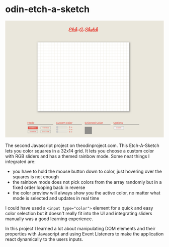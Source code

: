 # odin-etch-a-sketch

[<img width="600px" target="_blank" src="images/Screenshot.png" />](https://t-kupp.github.io/odin-etch-a-sketch/)

The second Javascript project on theodinproject.com.
This Etch-A-Sketch lets you color squares in a 32x14 grid.
It lets you choose a custom color with RGB sliders and has a themed rainbow mode.
Some neat things I integrated are:
- you have to hold the mouse button down to color, just hovering over the squares is not enough
- the rainbow mode does not pick colors from the array randomly but in a fixed order looping back in reverse
- the color preview will always show you the active color, no matter what mode is selected and updates in real time

I could have used a ``<input type="color">`` element for a quick and easy color selection but it doesn't really fit into the UI 
and integrating sliders manually was a good learning experience. 

In this project I learned a lot about manipulating DOM elements and their properties with Javascript and using Event Listeners to make 
the application react dynamically to the users inputs.
